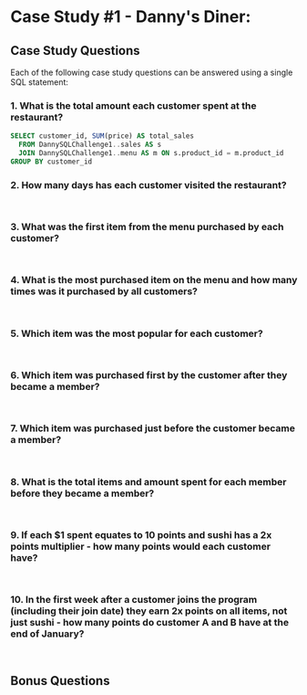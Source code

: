 # Case Study #1 - Danny's Diner:

## Case Study Questions

Each of the following case study questions can be answered using a single SQL statement:

### 1.  What is the total amount each customer spent at the restaurant?

````sql
SELECT customer_id, SUM(price) AS total_sales
  FROM DannySQLChallenge1..sales AS s
  JOIN DannySQLChallenge1..menu AS m ON s.product_id = m.product_id
GROUP BY customer_id
````

### 2.  How many days has each customer visited the restaurant?

````sql



````

### 3.  What was the first item from the menu purchased by each customer?

````sql



````

### 4.  What is the most purchased item on the menu and how many times was it purchased by all customers?

````sql



````

### 5.  Which item was the most popular for each customer?

````sql



````

### 6.  Which item was purchased first by the customer after they became a member?

````sql



````

### 7.  Which item was purchased just before the customer became a member?

````sql



````

### 8.  What is the total items and amount spent for each member before they became a member?

````sql



````

### 9.  If each $1 spent equates to 10 points and sushi has a 2x points multiplier - how many points would each customer have?

````sql



````

### 10. In the first week after a customer joins the program (including their join date) they earn 2x points on all items, not just sushi - how many points do customer A and B have at the end of January?

````sql



````


## Bonus Questions

